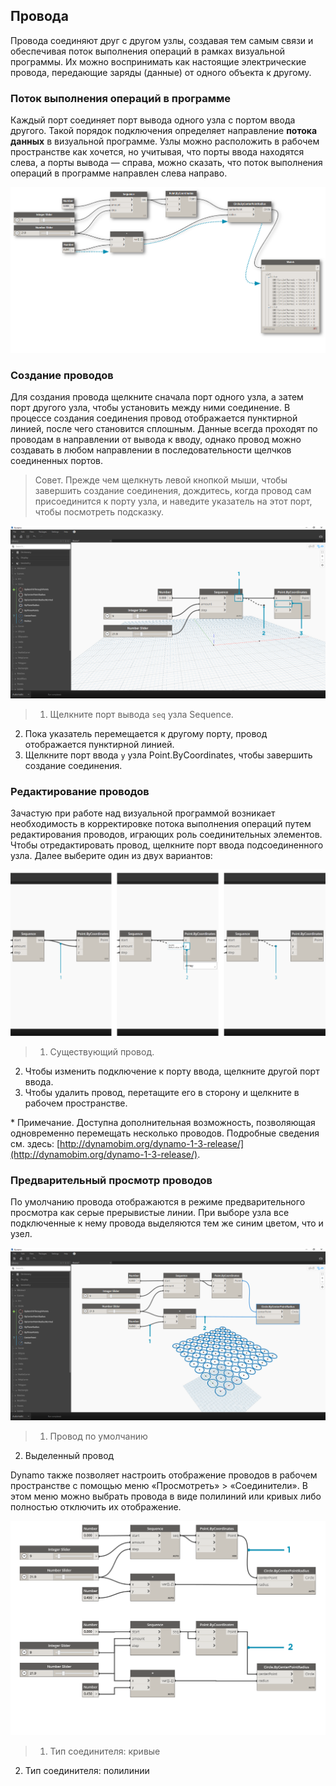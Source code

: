 

## Провода

Провода соединяют друг с другом узлы, создавая тем самым связи и обеспечивая поток выполнения операций в рамках визуальной программы. Их можно воспринимать как настоящие электрические провода, передающие заряды (данные) от одного объекта к другому.

### Поток выполнения операций в программе

Каждый порт соединяет порт вывода одного узла с портом ввода другого. Такой порядок подключения определяет направление **потока данных** в визуальной программе. Узлы можно расположить в рабочем пространстве как хочется, но учитывая, что порты ввода находятся слева, а порты вывода — справа, можно сказать, что поток выполнения операций в программе направлен слева направо.

![Поток выполнения операций в программе](images/3-2/00-ProgramFlow.png)

### Создание проводов

Для создания провода щелкните сначала порт одного узла, а затем порт другого узла, чтобы установить между ними соединение. В процессе создания соединения провод отображается пунктирной линией, после чего становится сплошным. Данные всегда проходят по проводам в направлении от вывода к вводу, однако провод можно создавать в любом направлении в последовательности щелчков соединенных портов.

> Совет. Прежде чем щелкнуть левой кнопкой мыши, чтобы завершить создание соединения, дождитесь, когда провод сам присоединится к порту узла, и наведите указатель на этот порт, чтобы посмотреть подсказку.

![Создание проводов](images/3-2/01-CreatingWires.png)

> 1. Щелкните порт вывода ```seq``` узла Sequence.
2. Пока указатель перемещается к другому порту, провод отображается пунктирной линией.
3. Щелкните порт ввода ```y``` узла Point.ByCoordinates, чтобы завершить создание соединения.

### Редактирование проводов

Зачастую при работе над визуальной программой возникает необходимость в корректировке потока выполнения операций путем редактирования проводов, играющих роль соединительных элементов. Чтобы отредактировать провод, щелкните порт ввода подсоединенного узла. Далее выберите один из двух вариантов:

![Редактирование проводов](images/3-2/02-EditingWires.png)

> 1. Существующий провод.
2. Чтобы изменить подключение к порту ввода, щелкните другой порт ввода.
3. Чтобы удалить провод, перетащите его в сторону и щелкните в рабочем пространстве.

* Примечание. Доступна дополнительная возможность, позволяющая одновременно перемещать несколько проводов. Подробные сведения см. здесь: [http://dynamobim.org/dynamo-1-3-release/](http://dynamobim.org/dynamo-1-3-release/).

### Предварительный просмотр проводов

По умолчанию провода отображаются в режиме предварительного просмотра как серые прерывистые линии. При выборе узла все подключенные к нему провода выделяются тем же синим цветом, что и узел.

![Предварительный просмотр проводов](images/3-2/03-WirePreview.png)

> 1. Провод по умолчанию
2. Выделенный провод

Dynamo также позволяет настроить отображение проводов в рабочем пространстве с помощью меню «Просмотреть» > «Соединители». В этом меню можно выбрать провода в виде полилиний или кривых либо полностью отключить их отображение.

![Провода-соединители](images/3-2/04-WireConnectors.png)

> 1. Тип соединителя: кривые
2. Тип соединителя: полилинии

